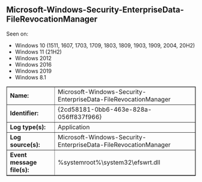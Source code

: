 ## Microsoft-Windows-Security-EnterpriseData-FileRevocationManager

Seen on:
* Windows 10 (1511, 1607, 1703, 1709, 1803, 1809, 1903, 1909, 2004, 20H2)
* Windows 11 (21H2)
* Windows 2012
* Windows 2016
* Windows 2019
* Windows 8.1

<table border="1" class="docutils">
  <tbody>
    <tr>
      <td><b>Name:</b></td>
      <td>Microsoft-Windows-Security-EnterpriseData-FileRevocationManager</td>
    </tr>
    <tr>
      <td><b>Identifier:</b></td>
      <td>{2cd58181-0bb6-463e-828a-056ff837f966}</td>
    </tr>
    <tr>
      <td><b>Log type(s):</b></td>
      <td>Application</td>
    </tr>
    <tr>
      <td><b>Log source(s):</b></td>
      <td>Microsoft-Windows-Security-EnterpriseData-FileRevocationManager</td>
    </tr>
    <tr>
      <td><b>Event message file(s):</b></td>
      <td>%systemroot%\system32\efswrt.dll</td>
    </tr>
  </tbody>
</table>

&nbsp;

